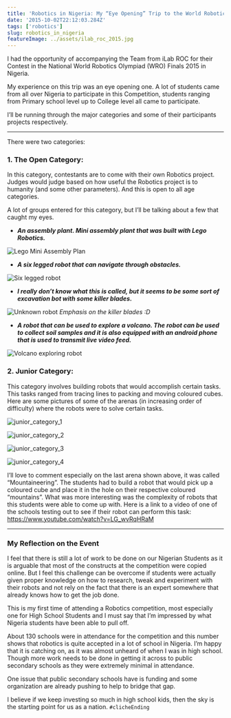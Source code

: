 ```yaml
---
title: 'Robotics in Nigeria: My “Eye Opening” Trip to the World Robotics Olympiad (WRO) Finals in Nigeria'
date: '2015-10-02T22:12:03.284Z'
tags: ['robotics']
slug: robotics_in_nigeria
featureImage: ../assets/ilab_roc_2015.jpg
---
```


I had the opportunity of accompanying the Team from iLab ROC for their Contest in the National World Robotics Olympiad (WRO) Finals 2015 in Nigeria.

My experience on this trip was an eye opening one. A lot of students came from all over Nigeria to participate in this Competition, students ranging from Primary school level up to College level all came to participate.

I’ll be running through the major categories and some of their participants projects respectively.

<hr/>

There were two categories:

### 1. The Open Category:

In this category, contestants are to come with their own Robotics project. Judges would judge based on how useful the Robotics project is to humanity (and some other parameters). And this is open to all age categories.

A lot of groups entered for this category, but I’ll be talking about a few that caught my eyes.

-   **_An assembly plant. Mini assembly plant that was built with Lego Robotics._**

![Lego Mini Assembly Plan](https://cdn-images-1.medium.com/max/1600/1*mHdW3HorxWutJcdEK_CSwQ.jpeg)

-   **_A six legged robot that can navigate through obstacles._**

![Six legged robot](https://cdn-images-1.medium.com/max/1600/1*cdtr7To-Aa1-v88oq9Zzmw.jpeg)

-   **_I really don’t know what this is called, but it seems to be some sort of excavation bot with some killer blades._**

![Unknown robot](https://cdn-images-1.medium.com/max/1600/1*49vlKt0TdM9ZCO8PmQzGbA.jpeg)
_Emphasis on the killer blades :D_

-   **_A robot that can be used to explore a volcano. The robot can be used to collect soil samples and it is also equipped with an android phone that is used to transmit live video feed._**

![Volcano exploring robot](https://cdn-images-1.medium.com/max/1600/1*EKMnc9SFcG0lgV4Z8qKDfQ.jpeg)

### 2. Junior Category:

This category involves building robots that would accomplish certain tasks. This tasks ranged from tracing lines to packing and moving coloured cubes.
Here are some pictures of some of the arenas (in increasing order of difficulty) where the robots were to solve certain tasks.

![junior_category_1](https://cdn-images-1.medium.com/max/1600/1*teTuOdMi_q6DoX04vF5n9A.jpeg)

![junior_category_2](https://cdn-images-1.medium.com/max/1600/1*cQOE_WzMauxBDvPJ6DgUOg.jpeg)

![junior_category_3](https://cdn-images-1.medium.com/max/1600/1*5QLYFYycygoJwTgAdvzQKA.jpeg)

![junior_category_4](https://cdn-images-1.medium.com/max/1600/1*dGRGdbvzMSJoeZmf_vTxzw.jpeg)

I’ll love to comment especially on the last arena shown above, it was called “Mountaineering”. The students had to build a robot that would pick up a coloured cube and place it in the hole on their respective coloured “mountains”. What was more interesting was the complexity of robots that this students were able to come up with. Here is a link to a video of one of the schools testing out to see if their robot can perform this task: https://www.youtube.com/watch?v=LG_wvRqHRaM

<hr/>

### My Reflection on the Event

I feel that there is still a lot of work to be done on our Nigerian Students as it is arguable that most of the constructs at the competition were copied online. But I feel this challenge can be overcome if students were actually given proper knowledge on how to research, tweak and experiment with their robots and not rely on the fact that there is an expert somewhere that already knows how to get the job done.

This is my first time of attending a Robotics competition, most especially one for High School Students and I must say that I’m impressed by what Nigeria students have been able to pull off.

About 130 schools were in attendance for the competition and this number shows that robotics is quite accepted in a lot of school in Nigeria. I’m happy that it is catching on, as it was almost unheard of when I was in high school. Though more work needs to be done in getting it across to public secondary schools as they were extremely minimal in attendance.

One issue that public secondary schools have is funding and some organization are already pushing to help to bridge that gap.

I believe if we keep investing so much in high school kids, then the sky is the starting point for us as a nation. `#clicheEnding`
